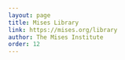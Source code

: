 ```yaml
---
layout: page
title: Mises Library
link: https://mises.org/library
author: The Mises Institute
order: 12
---
```

